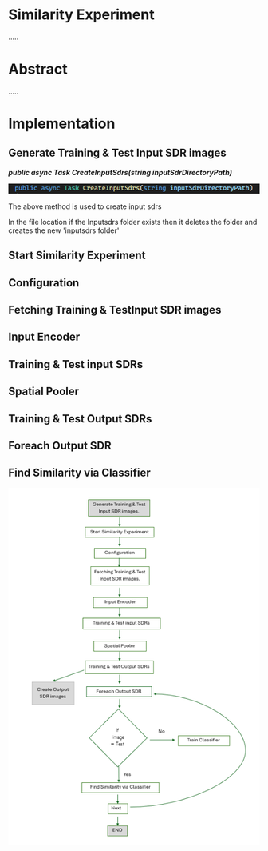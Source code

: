 # Similarity Experiment

.....

# Abstract
.....

# Implementation




## Generate Training & Test Input SDR images

***public async Task CreateInputSdrs(string inputSdrDirectoryPath)***

![File1](file1.png)

The above method is used to create input sdrs 



In the file location if the Inputsdrs folder exists then it deletes the folder and creates the new 'inputsdrs folder'


## Start Similarity Experiment

## Configuration

## Fetching Training & TestInput SDR images

## Input Encoder

## Training & Test input SDRs

## Spatial Pooler

## Training & Test Output SDRs

## Foreach Output SDR

## Find Similarity via Classifier


![File](file.png)





